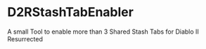 # D2RStashTabEnabler
A small Tool to enable more than 3 Shared Stash Tabs for Diablo II Resurrected
